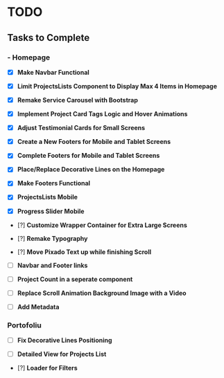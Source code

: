 # TODO

## Tasks to Complete

### - Homepage

- [x] **Make Navbar Functional**

- [x] **Limit ProjectsLists Component to Display Max 4 Items in Homepage**

- [x] **Remake Service Carousel with Bootstrap**

- [x] **Implement Project Card Tags Logic and Hover Animations**

- [x] **Adjust Testimonial Cards for Small Screens**

- [x] **Create a New Footers for Mobile and Tablet Screens**

- [x] **Complete Footers for Mobile and Tablet Screens**

- [x] **Place/Replace Decorative Lines on the Homepage**

- [x] **Make Footers Functional**

- [x] **ProjectsLists Mobile**

- [x] **Progress Slider Mobile**

- [?] **Customize Wrapper Container for Extra Large Screens**

- [?] **Remake Typography**

- [?] **Move Pixado Text up while finishing Scroll**

- [ ] **Navbar and Footer links**

- [ ] **Project Count in a seperate component**

- [ ] **Replace Scroll Animation Background Image with a Video**

- [ ] **Add Metadata**

### Portofoliu

- [ ] **Fix Decorative Lines Positioning**

- [ ] **Detailed View for Projects List**

- [?] **Loader for Filters**
